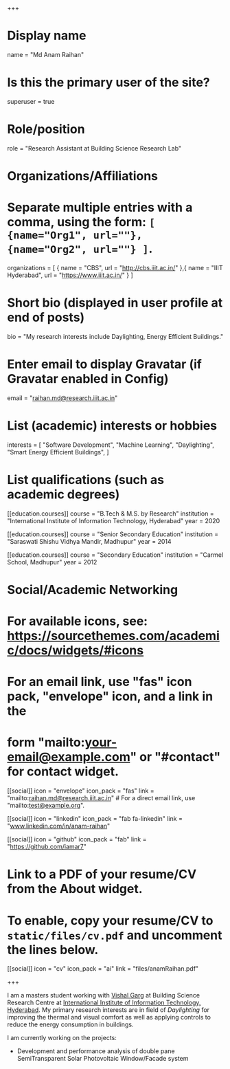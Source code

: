 +++
# Display name
name = "Md Anam Raihan"

# Is this the primary user of the site?
superuser = true

# Role/position
role = "Research Assistant at Building Science Research Lab"

# Organizations/Affiliations
#   Separate multiple entries with a comma, using the form: `[ {name="Org1", url=""}, {name="Org2", url=""} ]`.
organizations = [ { name = "CBS", url = "http://cbs.iiit.ac.in/" },{ name = "IIIT Hyderabad", url = "https://www.iiit.ac.in/" } ]

# Short bio (displayed in user profile at end of posts)
bio = "My research interests include Daylighting, Energy Efficient Buildings."

# Enter email to display Gravatar (if Gravatar enabled in Config)
email = "raihan.md@research.iiit.ac.in"

# List (academic) interests or hobbies
interests = [
  "Software Development",
  "Machine Learning",
  "Daylighting",
  "Smart Energy Efficient Buildings",
]

# List qualifications (such as academic degrees)
[[education.courses]]
  course = "B.Tech & M.S. by Research"
  institution = "International Institute of Information Technology, Hyderabad"
  year = 2020

[[education.courses]]
  course = "Senior Secondary Education"
  institution = "Saraswati Shishu Vidhya Mandir, Madhupur"
  year = 2014

[[education.courses]]
  course = "Secondary Education"
  institution = "Carmel School, Madhupur"
  year = 2012


# Social/Academic Networking
# For available icons, see: https://sourcethemes.com/academic/docs/widgets/#icons
#   For an email link, use "fas" icon pack, "envelope" icon, and a link in the
#   form "mailto:your-email@example.com" or "#contact" for contact widget.

[[social]]
  icon = "envelope"
  icon_pack = "fas"
  link = "mailto:raihan.md@research.iiit.ac.in"  # For a direct email link, use "mailto:test@example.org".

[[social]]
  icon = "linkedin"
  icon_pack = "fab fa-linkedin"
  link = "www.linkedin.com/in/anam-raihan"

[[social]]
  icon = "github"
  icon_pack = "fab"
  link = "https://github.com/iamar7"

# Link to a PDF of your resume/CV from the About widget.
# To enable, copy your resume/CV to `static/files/cv.pdf` and uncomment the lines below.
[[social]]
 icon = "cv"
 icon_pack = "ai"
 link = "files/anamRaihan.pdf"

+++

<!-- {{% alert warning %}}
Website under Construction
{{% /alert %}} -->

I am a masters student working with [ Vishal Garg](https://scholar.google.co.in/citations?user=vyH26MIAAAAJ&hl=en) at Building Science Research Centre at [International Institute of Information Technology, Hyderabad](https://www.iiit.ac.in). My primary research interests are in field of *Daylighting* for improving the thermal and visual comfort as well as applying controls to reduce the energy consumption in buildings.

I am currently working on the projects:

-  Development and performance analysis of double pane SemiTransparent Solar Photovoltaic Window/Facade system
